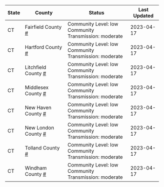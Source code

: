 State | County | Status | Last Updated
--- | --- | --- | --- 
CT | Fairfield County <a href="#fairfield_county">#</a> | <a name="fairfield_county"></a>Community Level: low<br/>Community Transmission: moderate | 2023-04-17
CT | Hartford County <a href="#hartford_county">#</a> | <a name="hartford_county"></a>Community Level: low<br/>Community Transmission: moderate | 2023-04-17
CT | Litchfield County <a href="#litchfield_county">#</a> | <a name="litchfield_county"></a>Community Level: low<br/>Community Transmission: moderate | 2023-04-17
CT | Middlesex County <a href="#middlesex_county">#</a> | <a name="middlesex_county"></a>Community Level: low<br/>Community Transmission: moderate | 2023-04-17
CT | New Haven County <a href="#new_haven_county">#</a> | <a name="new_haven_county"></a>Community Level: low<br/>Community Transmission: moderate | 2023-04-17
CT | New London County <a href="#new_london_county">#</a> | <a name="new_london_county"></a>Community Level: low<br/>Community Transmission: moderate | 2023-04-17
CT | Tolland County <a href="#tolland_county">#</a> | <a name="tolland_county"></a>Community Level: low<br/>Community Transmission: moderate | 2023-04-17
CT | Windham County <a href="#windham_county">#</a> | <a name="windham_county"></a>Community Level: low<br/>Community Transmission: moderate | 2023-04-17
